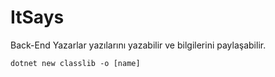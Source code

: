 # ItSays
Back-End
Yazarlar yazılarını yazabilir ve  bilgilerini  paylaşabilir.
<pre>
<code>dotnet new classlib -o [name]</code>
</pre>
